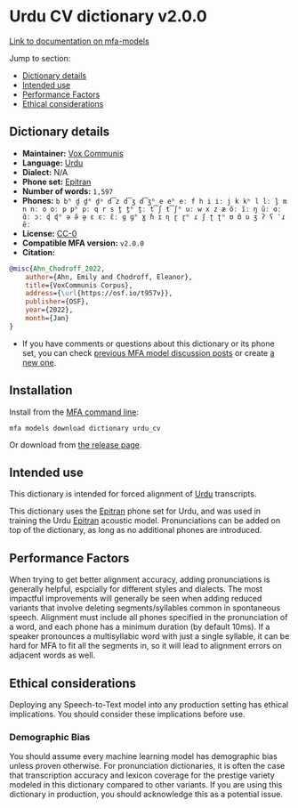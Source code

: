 
# Urdu CV dictionary v2.0.0

[Link to documentation on mfa-models](https://mfa-models.readthedocs.io/en/main/dictionary/urdu_cv.html)

Jump to section:

- [Dictionary details](#dictionary-details)
- [Intended use](#intended-use)
- [Performance Factors](#performance-factors)
- [Ethical considerations](#ethical-considerations)

## Dictionary details

- **Maintainer:** [Vox Communis](https://osf.io/t957v/)
- **Language:** [Urdu](https://en.wikipedia.org/wiki/Urdu)
- **Dialect:** N/A
- **Phone set:** [Epitran](https://github.com/dmort27/epitran)
- **Number of words:** `1,597`
- **Phones:** `b bʱ d̪ d̪ʱ d̪ᵊ d͡z d͡ʒ d͡ʒʱ e eʱ eː f h i iː j k kʰ l lː l̪ m n nː o oː p pʰ pː q r s t̪ t̪ʰ t̪ː t͡ʃ t͡ʃʰ uː w x z æ õː ĩː ŋ ũː ɑː ɑ̃ː ɔː ɖ ɖʱ ə ə̃ ə̯ ɛ ɛː ɛ̃ː ɡ ɡʱ ɣ ɦ ɪ ɳ ɽ ɽʱ ɾ ʃ ʈ ʈʰ ʊ ʊ̃ ʋ ʒ ʔ ʕ ˈɾ ẽː`
- **License:** [CC-0](https://creativecommons.org/publicdomain/zero/1.0/)
- **Compatible MFA version:** `v2.0.0`
- **Citation:**

```bibtex
@misc{Ahn_Chodroff_2022,
	author={Ahn, Emily and Chodroff, Eleanor},
	title={VoxCommunis Corpus},
	address={\url{https://osf.io/t957v}},
	publisher={OSF},
	year={2022},
	month={Jan}
}
```

- If you have comments or questions about this dictionary or its phone set, you can check [previous MFA model discussion posts](https://github.com/MontrealCorpusTools/mfa-models/discussions?discussions_q=Urdu+CV+dictionary+v2.0.0) or create [a new one](https://github.com/MontrealCorpusTools/mfa-models/discussions/new).

## Installation

Install from the [MFA command line](https://montreal-forced-aligner.readthedocs.io/en/latest/user_guide/models/index.html):

```
mfa models download dictionary urdu_cv
```

Or download from [the release page](https://github.com/MontrealCorpusTools/mfa-models/releases/tag/dictionary-urdu_cv-v2.0.0).

## Intended use

This dictionary is intended for forced alignment of [Urdu](https://en.wikipedia.org/wiki/Urdu) transcripts.

This dictionary uses the [Epitran](https://github.com/dmort27/epitran) phone set for Urdu, and was used in training the Urdu [Epitran](https://github.com/dmort27/epitran) acoustic model.
Pronunciations can be added on top of the dictionary, as long as no additional phones are introduced.

## Performance Factors

When trying to get better alignment accuracy, adding pronunciations is generally helpful, espcially for different styles and dialects.
The most impactful improvements will generally be seen when adding reduced variants that
involve deleting segments/syllables common in spontaneous speech.  Alignment must include all phones specified in the pronunciation of a word, and each phone has
a minimum duration (by default 10ms). If a speaker pronounces a multisyllabic word with just a single syllable, it can be hard for MFA to fit all the segments in,
so it will lead to alignment errors on adjacent words as well.

## Ethical considerations

Deploying any Speech-to-Text model into any production setting has ethical implications. You should consider these implications before use.

### Demographic Bias

You should assume every machine learning model has demographic bias unless proven otherwise.
For pronunciation dictionaries, it is often the case that transcription accuracy and lexicon coverage for the prestige variety modeled in this dictionary compared to other variants.
If you are using this dictionary in production, you should acknowledge this as a potential issue.
